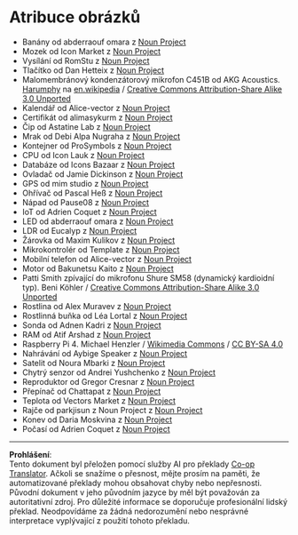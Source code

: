 <!--
CO_OP_TRANSLATOR_METADATA:
{
  "original_hash": "4506d33bbda7acc0ab20980172687090",
  "translation_date": "2025-08-27T20:32:08+00:00",
  "source_file": "attributions.md",
  "language_code": "cs"
}
-->
# Atribuce obrázků

* Banány od abderraouf omara z [Noun Project](https://thenounproject.com)
* Mozek od Icon Market z [Noun Project](https://thenounproject.com)
* Vysílání od RomStu z [Noun Project](https://thenounproject.com)
* Tlačítko od Dan Hetteix z [Noun Project](https://thenounproject.com)
* Malomembránový kondenzátorový mikrofon C451B od AKG Acoustics. [Harumphy](https://en.wikipedia.org/wiki/User:Harumphy) na [en.wikipedia](https://en.wikipedia.org/) / [Creative Commons Attribution-Share Alike 3.0 Unported](https://creativecommons.org/licenses/by-sa/3.0/deed.en)
* Kalendář od Alice-vector z [Noun Project](https://thenounproject.com)
* Certifikát od alimasykurm z [Noun Project](https://thenounproject.com)
* Čip od Astatine Lab z [Noun Project](https://thenounproject.com)
* Mrak od Debi Alpa Nugraha z [Noun Project](https://thenounproject.com)
* Kontejner od ProSymbols z [Noun Project](https://thenounproject.com)
* CPU od Icon Lauk z [Noun Project](https://thenounproject.com)
* Databáze od Icons Bazaar z [Noun Project](https://thenounproject.com)
* Ovladač od Jamie Dickinson z [Noun Project](https://thenounproject.com)
* GPS od mim studio z [Noun Project](https://thenounproject.com)
* Ohřívač od Pascal Heß z [Noun Project](https://thenounproject.com)
* Nápad od Pause08 z [Noun Project](https://thenounproject.com)
* IoT od Adrien Coquet z [Noun Project](https://thenounproject.com)
* LED od abderraouf omara z [Noun Project](https://thenounproject.com)
* LDR od Eucalyp z [Noun Project](https://thenounproject.com)
* Žárovka od Maxim Kulikov z [Noun Project](https://thenounproject.com)
* Mikrokontrolér od Template z [Noun Project](https://thenounproject.com)
* Mobilní telefon od Alice-vector z [Noun Project](https://thenounproject.com)
* Motor od Bakunetsu Kaito z [Noun Project](https://thenounproject.com)
* Patti Smith zpívající do mikrofonu Shure SM58 (dynamický kardioidní typ). Beni Köhler / [Creative Commons Attribution-Share Alike 3.0 Unported](https://creativecommons.org/licenses/by-sa/3.0/deed.en)
* Rostlina od Alex Muravev z [Noun Project](https://thenounproject.com)
* Rostlinná buňka od Léa Lortal z [Noun Project](https://thenounproject.com)
* Sonda od Adnen Kadri z [Noun Project](https://thenounproject.com)
* RAM od Atif Arshad z [Noun Project](https://thenounproject.com)
* Raspberry Pi 4. Michael Henzler / [Wikimedia Commons](https://commons.wikimedia.org/wiki/Main_Page) / [CC BY-SA 4.0](https://creativecommons.org/licenses/by-sa/4.0/)
* Nahrávání od Aybige Speaker z [Noun Project](https://thenounproject.com)
* Satelit od Noura Mbarki z [Noun Project](https://thenounproject.com)
* Chytrý senzor od Andrei Yushchenko z [Noun Project](https://thenounproject.com)
* Reproduktor od Gregor Cresnar z [Noun Project](https://thenounproject.com)
* Přepínač od Chattapat z [Noun Project](https://thenounproject.com)
* Teplota od Vectors Market z [Noun Project](https://thenounproject.com)
* Rajče od parkjisun z Noun Project z [Noun Project](https://thenounproject.com)
* Konev od Daria Moskvina z [Noun Project](https://thenounproject.com)
* Počasí od Adrien Coquet z [Noun Project](https://thenounproject.com)

---

**Prohlášení**:  
Tento dokument byl přeložen pomocí služby AI pro překlady [Co-op Translator](https://github.com/Azure/co-op-translator). Ačkoli se snažíme o přesnost, mějte prosím na paměti, že automatizované překlady mohou obsahovat chyby nebo nepřesnosti. Původní dokument v jeho původním jazyce by měl být považován za autoritativní zdroj. Pro důležité informace se doporučuje profesionální lidský překlad. Neodpovídáme za žádná nedorozumění nebo nesprávné interpretace vyplývající z použití tohoto překladu.